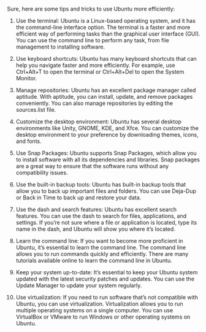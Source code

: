 Sure, here are some tips and tricks to use Ubuntu more efficiently:

1. Use the terminal: Ubuntu is a Linux-based operating system, and it has the command-line interface option. The terminal is a faster and more efficient way of performing tasks than the graphical user interface (GUI). You can use the command line to perform any task, from file management to installing software.

2. Use keyboard shortcuts: Ubuntu has many keyboard shortcuts that can help you navigate faster and more efficiently. For example, use Ctrl+Alt+T to open the terminal or Ctrl+Alt+Del to open the System Monitor.

3. Manage repositories: Ubuntu has an excellent package manager called aptitude. With aptitude, you can install, update, and remove packages conveniently. You can also manage repositories by editing the sources.list file.

4. Customize the desktop environment: Ubuntu has several desktop environments like Unity, GNOME, KDE, and Xfce. You can customize the desktop environment to your preference by downloading themes, icons, and fonts.

5. Use Snap Packages: Ubuntu supports Snap Packages, which allow you to install software with all its dependencies and libraries. Snap packages are a great way to ensure that the software runs without any compatibility issues.

6. Use the built-in backup tools: Ubuntu has built-in backup tools that allow you to back up important files and folders. You can use Deja-Dup or Back in Time to back up and restore your data.

7. Use the dash and search features: Ubuntu has excellent search features. You can use the dash to search for files, applications, and settings. If you’re not sure where a file or application is located, type its name in the dash, and Ubuntu will show you where it’s located.

8. Learn the command line: If you want to become more proficient in Ubuntu, it’s essential to learn the command line. The command line allows you to run commands quickly and efficiently. There are many tutorials available online to learn the command line in Ubuntu.

9. Keep your system up-to-date: It’s essential to keep your Ubuntu system updated with the latest security patches and updates. You can use the Update Manager to update your system regularly.

10. Use virtualization: If you need to run software that’s not compatible with Ubuntu, you can use virtualization. Virtualization allows you to run multiple operating systems on a single computer. You can use VirtualBox or VMware to run Windows or other operating systems on Ubuntu.
